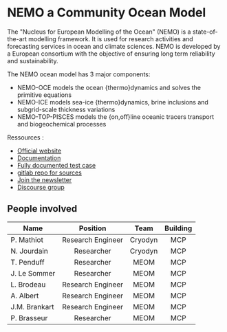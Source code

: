 # NEMO a Community Ocean Model

The "Nucleus for European Modelling of the Ocean" (NEMO) is a state-of-the-art modelling framework. It is used for research activities and forecasting services in ocean and climate sciences. NEMO is developed by a European consortium with the objective of ensuring long term reliability and sustainability.

The NEMO ocean model has 3 major components:

  - NEMO-OCE models the ocean {thermo}dynamics and solves the primitive equations
  - NEMO-ICE models sea-ice {thermo}dynamics, brine inclusions and subgrid-scale thickness variations
  - NEMO-TOP-PISCES models the {on,off}line oceanic tracers transport and biogeochemical processes

Ressources :
  - [Official website](https://www.nemo-ocean.eu/)
  - [Documentation](https://sites.nemo-ocean.io/user-guide/index.html)
  - [Fully documented test case](https://zenodo.org/records/6817000#.Y065iOxBztE)
  - [gitlab repo for sources](https://forge.nemo-ocean.eu/nemo)
  - [Join the newsletter](https://listes.ipsl.fr/sympa/info/nemo-newsletter)
  - [Discourse group](https://nemo-ocean.discourse.group/)

##  People involved

|   Name       |  Position         |  Team            |  Building          | 
| -------------|:-----------------:|:----------------:|:------------------:|
| P. Mathiot   | Research Engineer | Cryodyn          |    MCP             | 
| N. Jourdain  | Researcher        | Cryodyn          |    MCP             | 
| T. Penduff   | Researcher        | MEOM             |    MCP             | 
| J. Le Sommer | Researcher        | MEOM             |    MCP             |
| L. Brodeau   | Research Engineer | MEOM             |    MCP             | 
| A. Albert    | Research Engineer | MEOM             |    MCP             | 
| J.M. Brankart| Research Engineer | MEOM             |    MCP             | 
| P. Brasseur  | Researcher        | MEOM             |    MCP             | 


